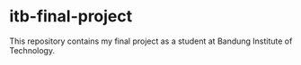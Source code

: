 # itb-final-project
This repository contains my final project as a student at Bandung Institute of Technology.
